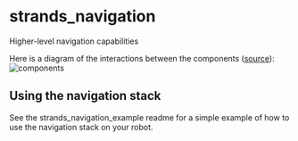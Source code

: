 strands_navigation
==================

Higher-level navigation capabilities

Here is a diagram of the interactions between the components ([source](http://interactive.blockdiag.com/?compression=deflate&src=eJx9kt1KxDAQhe_3KUKvs09Q1osVwQuVRcQbkTJNxzaYZEJ-qovsu5s0dbvqshBIhvnOnHCSVpF47yT07GvFWLDsRUGLalM9kSVFvRSg2A6CI6XQVa91psxZ6gFG2UOQZAqG9oe6-UQRA7IdKSn2pauXIfdkZCCH3b8RThyhR9CWXSup21nfnuhH3ILH0hjgpHUbNZg1fIBD9hsbF_9n6eOZ-yv5Fo7MXS62OCSGoqu4D3uFbMM68AN2E59W7yjaKcmc5bTNeoiBDGmKvrElTWn6KhGHP7KZ98GB6XxjlkuVqYan6HgKt74gFilP34C1vqic4KO5JJjdBieLIIdY-PIr1lfJubx99s61NvMz5nPLk0UWJR-eg6tXh2-Var3n)):
![components](http://interactive.blockdiag.com/image?compression=deflate&encoding=base64&src=eJx9kt1KxDAQhe_3KUKvs09Q1osVwQuVRcQbkTJNxzaYZEJ-qovsu5s0dbvqshBIhvnOnHCSVpF47yT07GvFWLDsRUGLalM9kSVFvRSg2A6CI6XQVa91psxZ6gFG2UOQZAqG9oe6-UQRA7IdKSn2pauXIfdkZCCH3b8RThyhR9CWXSup21nfnuhH3ILH0hjgpHUbNZg1fIBD9hsbF_9n6eOZ-yv5Fo7MXS62OCSGoqu4D3uFbMM68AN2E59W7yjaKcmc5bTNeoiBDGmKvrElTWn6KhGHP7KZ98GB6XxjlkuVqYan6HgKt74gFilP34C1vqic4KO5JJjdBieLIIdY-PIr1lfJubx99s61NvMz5nPLk0UWJR-eg6tXh2-Var3n)

## Using the navigation stack

See the strands_navigation_example readme for a simple example of how to use the navigation stack on your robot.